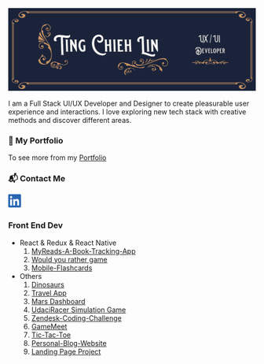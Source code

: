<img src='./img/TCL-header.png' alt='TCL-header'/>

I am a Full Stack UI/UX Developer and Designer to create pleasurable user experience and interactions. I love exploring new tech stack with creative methods and discover different areas.

### 💼  My Portfolio

To see more from my [Portfolio](https://tingchiehlin.com/)

### 📬  Contact Me 

<a href="https://www.linkedin.com/in/cooloojayoo/" title="Linked-in"><img src='./img/linkedIn.png' alt='linkedIn' width="26" height="27"/></a>

### Front End Dev

- React & Redux & React Native
  </br>
    1. [MyReads-A-Book-Tracking-App](https://github.com/TingChiehLin/MyReads-A-Book-Tracking-App)
    2. [Would you rather game](https://github.com/TingChiehLin/Would-You-Rather-Game)
    3. [Mobile-Flashcards](https://github.com/TingChiehLin/Mobile-Flashcards)
       </br>
- Others
    </br>
    1. [Dinosaurs](https://github.com/TingChiehLin/Dinosaurs)
    2. [Travel App](https://github.com/TingChiehLin/Travel-App)
    3. [Mars Dashboard](https://github.com/TingChiehLin/Mars-Dashboard)
    4. [UdaciRacer Simulation Game](https://github.com/TingChiehLin/UdaciRacer-Sim)
    5. [Zendesk-Coding-Challenge](https://github.com/TingChiehLin/Zendesk-Ticket-Viewer)
    6. [GameMeet](https://gamemeet.vercel.app/)
    7. [Tic-Tac-Toe](https://github.com/TingChiehLin/Tic-Tac-Toe)
    8. [Personal-Blog-Website](https://github.com/TingChiehLin/Personal-Blog-Website)
    9. [Landing Page Project](https://github.com/TingChiehLin/Landing-Page)
    

